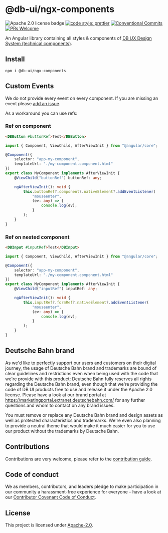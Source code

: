 # @db-ui/ngx-components

![Apache 2.0 license badge](https://img.shields.io/badge/License-Apache_2.0-blue.svg)
[![code style: prettier](https://img.shields.io/badge/code_style-prettier-ff69b4.svg?style=flat-square)](https://github.com/prettier/prettier)
[![Conventional Commits](https://img.shields.io/badge/Conventional%20Commits-1.0.0-yellow.svg)](https://conventionalcommits.org)
[![PRs Welcome](https://img.shields.io/badge/PRs-welcome-brightgreen.svg?style=flat-square)](https://makeapullrequest.com)

An Angular library containing all styles & components of [DB UX Design System (technical components)](https://github.com/db-ui/mono).

## Install

`npm i @db-ui/ngx-components`

## Custom Events

We do not provide every event on every component. If you are missing an event please [add an issue](https://github.com/db-ui/mono/issues).

As a workaround you can use refs:

### Ref on component

```html
<DBButton #buttonRef>Test</DBButton>
```

```ts
import { Component, ViewChild, AfterViewInit } from "@angular/core";

@Component({
	selector: "app-my-component",
	templateUrl: "./my-component.component.html"
})
export class MyComponent implements AfterViewInit {
	@ViewChild("buttonRef") buttonRef: any;

	ngAfterViewInit(): void {
		this.buttonRef?.component?.nativeElement?.addEventListener(
			"mouseenter",
			(ev: any) => {
				console.log(ev);
			}
		);
	}
}
```

### Ref on nested component

```html
<DBInput #inputRef>Test</DBInput>
```

```ts
import { Component, ViewChild, AfterViewInit } from "@angular/core";

@Component({
	selector: "app-my-component",
	templateUrl: "./my-component.component.html"
})
export class MyComponent implements AfterViewInit {
	@ViewChild("inputRef") inputRef: any;

	ngAfterViewInit(): void {
		this.inputRef?.formRef?.nativeElement?.addEventListener(
			"mouseenter",
			(ev: any) => {
				console.log(ev);
			}
		);
	}
}
```

## Deutsche Bahn brand

As we'd like to perfectly support our users and customers on their digital journey, the usage of Deutsche Bahn brand and trademarks are bound of clear guidelines and restrictions even when being used with the code that we're provide with this product; Deutsche Bahn fully reserves all rights regarding the Deutsche Bahn brand, even though that we're providing the code of DB UI products free to use and release it under the Apache 2.0 license.
Please have a look at our brand portal at <https://marketingportal.extranet.deutschebahn.com/> for any further questions and whom to contact on any brand issues.

You must remove or replace any Deutsche Bahn brand and design assets as well as protected characteristics and trademarks. We're even also planning to provide a neutral theme that would make it much easier for you to use our product without the trademarks by Deutsche Bahn.

## Contributions

Contributions are very welcome, please refer to the [contribution guide](https://github.com/db-ui/mono/blob/main/CONTRIBUTING.md).

## Code of conduct

We as members, contributors, and leaders pledge to make participation in our
community a harassment-free experience for everyone – have a look at our [Contributor Covenant Code of Conduct](https://github.com/db-ui/mono/blob/main/CODE-OF-CONDUCT.md).

## License

This project is licensed under [Apache-2.0](LICENSE).
